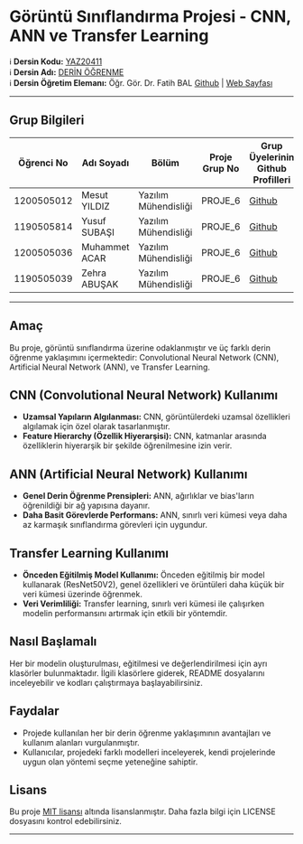 # Görüntü Sınıflandırma Projesi - CNN, ANN ve Transfer Learning

:information_source: **Dersin Kodu:** [YAZ20411](https://ebp.klu.edu.tr/Ders/dersDetay/YAZ20411/716026/tr)  
:information_source: **Dersin Adı:** [DERİN ÖĞRENME](https://ebp.klu.edu.tr/Ders/dersDetay/YAZ20411/716026/tr)  
:information_source: **Dersin Öğretim Elemanı:** Öğr. Gör. Dr. Fatih BAL  [Github](https://github.com/balfatih)   |    [Web Sayfası](https://balfatih.github.io/)
   
---

## Grup Bilgileri

| Öğrenci No | Adı Soyadı           | Bölüm          		   | Proje Grup No | Grup Üyelerinin Github Profilleri                 |
|------------|----------------------|--------------------------|---------------|---------------------------------------------------|
| 1200505012  | Mesut YILDIZ			| Yazılım Mühendisliği     | PROJE_6       | [Github](https://github.com/Mesut16)     |
| 1190505814  | Yusuf SUBAŞI  | Yazılım Mühendisliği     | PROJE_6       | [Github](https://github.com/yosiniz)     |
| 1200505036  | Muhammet ACAR  | Yazılım Mühendisliği     | PROJE_6      | [Github](https://github.com/BySwesh)     |
| 1190505039  | Zehra ABUŞAK  | Yazılım Mühendisliği     | PROJE_6       | [Github](https://github.com/zabusak)     |
---

## Amaç

Bu proje, görüntü sınıflandırma üzerine odaklanmıştır ve üç farklı derin öğrenme yaklaşımını içermektedir: Convolutional Neural Network (CNN), Artificial Neural Network (ANN), ve Transfer Learning.

## CNN (Convolutional Neural Network) Kullanımı

- **Uzamsal Yapıların Algılanması:** CNN, görüntülerdeki uzamsal özellikleri algılamak için özel olarak tasarlanmıştır.
- **Feature Hierarchy (Özellik Hiyerarşisi):** CNN, katmanlar arasında özelliklerin hiyerarşik bir şekilde öğrenilmesine izin verir.

## ANN (Artificial Neural Network) Kullanımı

- **Genel Derin Öğrenme Prensipleri:** ANN, ağırlıklar ve bias'ların öğrenildiği bir ağ yapısına dayanır.
- **Daha Basit Görevlerde Performans:** ANN, sınırlı veri kümesi veya daha az karmaşık sınıflandırma görevleri için uygundur.

## Transfer Learning Kullanımı

- **Önceden Eğitilmiş Model Kullanımı:** Önceden eğitilmiş bir model kullanarak (ResNet50V2), genel özellikleri ve örüntüleri daha küçük bir veri kümesi üzerinde öğrenmek.
- **Veri Verimliliği:** Transfer learning, sınırlı veri kümesi ile çalışırken modelin performansını artırmak için etkili bir yöntemdir.

## Nasıl Başlamalı

Her bir modelin oluşturulması, eğitilmesi ve değerlendirilmesi için ayrı klasörler bulunmaktadır. İlgili klasörlere giderek, README dosyalarını inceleyebilir ve kodları çalıştırmaya başlayabilirsiniz.

## Faydalar

- Projede kullanılan her bir derin öğrenme yaklaşımının avantajları ve kullanım alanları vurgulanmıştır.
- Kullanıcılar, projedeki farklı modelleri inceleyerek, kendi projelerinde uygun olan yöntemi seçme yeteneğine sahiptir.

## Lisans

Bu proje [MIT lisansı](LICENSE) altında lisanslanmıştır. Daha fazla bilgi için LICENSE dosyasını kontrol edebilirsiniz.

---

